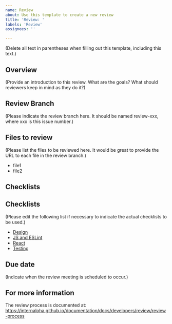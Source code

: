 ```yaml
---
name: Review
about: Use this template to create a new review
title: 'Review: '
labels: 'Review'
assignees: ''

---
```


(Delete all text in parentheses when filling out this template, including this text.)

## Overview

(Provide an introduction to this review. What are the goals? What should reviewers keep in mind as they do it?)

## Review Branch

(Please indicate the review branch here. It should be named review-xxx, where xxx is this issue number.)

## Files to review

(Please list the files to be reviewed here. It would be great to provide the URL to each file in the review branch.)

* file1
* file2

## Checklists

## Checklists

(Please edit the following list if necessary to indicate the actual checklists to be used.)

* [Design](https://internaloha.github.io/documentation/docs/developers/checklists/design-checklist)
* [JS and ESLint](https://internaloha.github.io/documentation/docs/developers/checklists/js-eslint-checklist)
* [React](https://internaloha.github.io/documentation/docs/developers/checklists/react-checklist)
* [Testing](https://internaloha.github.io/documentation/docs/developers/checklists/testing-checklist)

## Due date

(Indicate when the review meeting is scheduled to occur.)

## For more information

The review process is documented at: https://internaloha.github.io/documentation/docs/developers/review/review-process
